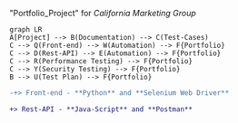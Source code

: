 "Portfolio_Project" for _California Marketing Group_
```mermaid
graph LR
A[Project] --> B(Documentation) --> C(Test-Cases)
C --> Q(Front-end) --> W(Automation) --> F{Portfolio}
C --> D(Rest-API) --> E(Automation) --> F{Portfolio}
C --> R(Performance Testing) --> F{Portfolio}
C --> Y(Security Testing) --> F{Portfolio}
B --> U(Test Plan) --> F{Portfolio}
```

```diff
-+> Front-end - **Python** and **Selenium Web Driver**

+> Rest-API - **Java-Script** and **Postman**
```

